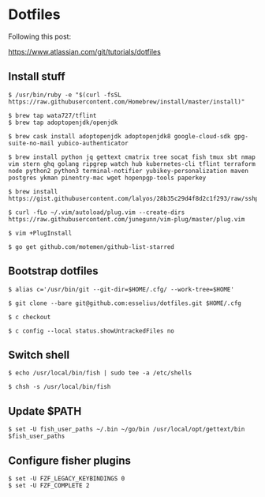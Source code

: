 # Dotfiles

Following this post:

https://www.atlassian.com/git/tutorials/dotfiles

## Install stuff

```
$ /usr/bin/ruby -e "$(curl -fsSL https://raw.githubusercontent.com/Homebrew/install/master/install)"

$ brew tap wata727/tflint
$ brew tap adoptopenjdk/openjdk

$ brew cask install adoptopenjdk adoptopenjdk8 google-cloud-sdk gpg-suite-no-mail yubico-authenticator

$ brew install python jq gettext cmatrix tree socat fish tmux sbt nmap vim stern ghq golang ripgrep watch hub kubernetes-cli tflint terraform node python2 python3 terminal-notifier yubikey-personalization maven postgres ykman pinentry-mac wget hopenpgp-tools paperkey

$ brew install https://gist.githubusercontent.com/lalyos/28b35c29d4f8d2c1f293/raw/sshpass.rb

$ curl -fLo ~/.vim/autoload/plug.vim --create-dirs https://raw.githubusercontent.com/junegunn/vim-plug/master/plug.vim

$ vim +PlugInstall

$ go get github.com/motemen/github-list-starred
```

## Bootstrap dotfiles

```
$ alias c='/usr/bin/git --git-dir=$HOME/.cfg/ --work-tree=$HOME'

$ git clone --bare git@github.com:esselius/dotfiles.git $HOME/.cfg

$ c checkout

$ c config --local status.showUntrackedFiles no
```

## Switch shell

```
$ echo /usr/local/bin/fish | sudo tee -a /etc/shells

$ chsh -s /usr/local/bin/fish
```

## Update $PATH

```
$ set -U fish_user_paths ~/.bin ~/go/bin /usr/local/opt/gettext/bin $fish_user_paths
```

## Configure fisher plugins

```
$ set -U FZF_LEGACY_KEYBINDINGS 0
$ set -U FZF_COMPLETE 2
```
